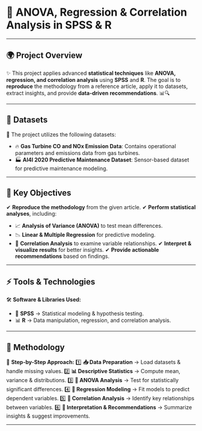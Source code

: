 # 🎯 ANOVA, Regression & Correlation Analysis in SPSS & R

---

## 🌍 Project Overview
✨ This project applies advanced **statistical techniques** like **ANOVA, regression, and correlation analysis** using **SPSS** and **R**. The goal is to **reproduce** the methodology from a reference article, apply it to datasets, extract insights, and provide **data-driven recommendations**. 📊🔍

---

## 📂 Datasets
🔹 The project utilizes the following datasets:

- 🔥 **Gas Turbine CO and NOx Emission Data**: Contains operational parameters and emissions data from gas turbines.
- 🏭 **AI4I 2020 Predictive Maintenance Dataset**: Sensor-based dataset for predictive maintenance modeling.

---

## 🎯 Key Objectives
✔ **Reproduce the methodology** from the given article.
✔ **Perform statistical analyses**, including:
   - 📈 **Analysis of Variance (ANOVA)** to test mean differences.
   - 📉 **Linear & Multiple Regression** for predictive modeling.
   - 🔗 **Correlation Analysis** to examine variable relationships.
✔ **Interpret & visualize results** for better insights.
✔ **Provide actionable recommendations** based on findings.

---

## ⚡ Tools & Technologies
🛠 **Software & Libraries Used:**
- 🧮 **SPSS** → Statistical modeling & hypothesis testing.
- 📊 **R** → Data manipulation, regression, and correlation analysis.


---

## 🔬 Methodology
📌 **Step-by-Step Approach:**
1️⃣ **📥 Data Preparation** → Load datasets & handle missing values.
2️⃣ **📊 Descriptive Statistics** → Compute mean, variance & distributions.
3️⃣ **📑 ANOVA Analysis** → Test for statistically significant differences.
4️⃣ **🔢 Regression Modeling** → Fit models to predict dependent variables.
5️⃣ **🔗 Correlation Analysis** → Identify key relationships between variables.
6️⃣ **📌 Interpretation & Recommendations** → Summarize insights & suggest improvements.

---
